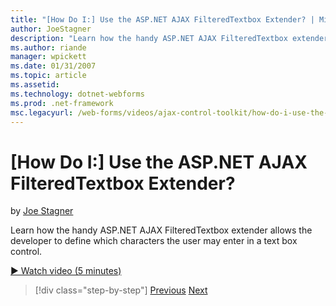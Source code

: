 ```yaml
---
title: "[How Do I:] Use the ASP.NET AJAX FilteredTextbox Extender? | Microsoft Docs"
author: JoeStagner
description: "Learn how the handy ASP.NET AJAX FilteredTextbox extender allows the developer to define which characters the user may enter in a text box control."
ms.author: riande
manager: wpickett
ms.date: 01/31/2007
ms.topic: article
ms.assetid: 
ms.technology: dotnet-webforms
ms.prod: .net-framework
msc.legacyurl: /web-forms/videos/ajax-control-toolkit/how-do-i-use-the-aspnet-ajax-filteredtextbox-extender
---
```

[How Do I:] Use the ASP.NET AJAX FilteredTextbox Extender?
====================
by [Joe Stagner](https://github.com/JoeStagner)

Learn how the handy ASP.NET AJAX FilteredTextbox extender allows the developer to define which characters the user may enter in a text box control.

[&#9654; Watch video (5 minutes)](https://channel9.msdn.com/Blogs/ASP-NET-Site-Videos/how-do-i-use-the-aspnet-ajax-filteredtextbox-extender)

>[!div class="step-by-step"] [Previous](how-do-i-use-the-aspnet-ajax-dynamicpopulate-extender.md) [Next](how-do-i-use-the-aspnet-ajax-hovermenu-extender.md)